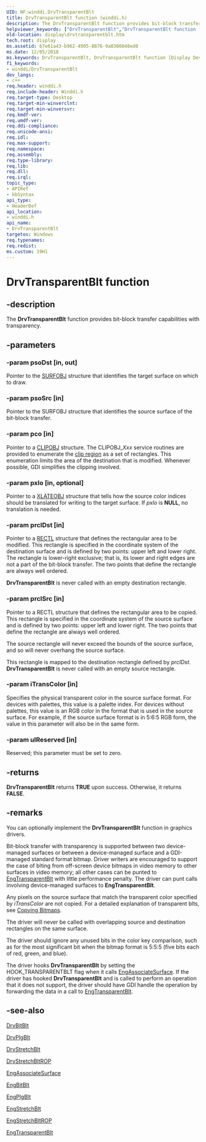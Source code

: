 ```yaml
---
UID: NF:winddi.DrvTransparentBlt
title: DrvTransparentBlt function (winddi.h)
description: The DrvTransparentBlt function provides bit-block transfer capabilities with transparency.
helpviewer_keywords: ["DrvTransparentBlt","DrvTransparentBlt function [Display Devices]","ddifncs_962c398c-767b-44de-a1ee-d2b8bf257ec6.xml","display.drvtransparentblt","winddi/DrvTransparentBlt"]
old-location: display\drvtransparentblt.htm
tech.root: display
ms.assetid: 67e61a43-b962-4905-8876-9a0380848ed0
ms.date: 12/05/2018
ms.keywords: DrvTransparentBlt, DrvTransparentBlt function [Display Devices], ddifncs_962c398c-767b-44de-a1ee-d2b8bf257ec6.xml, display.drvtransparentblt, winddi/DrvTransparentBlt
f1_keywords:
- winddi/DrvTransparentBlt
dev_langs:
- c++
req.header: winddi.h
req.include-header: Winddi.h
req.target-type: Desktop
req.target-min-winverclnt: 
req.target-min-winversvr: 
req.kmdf-ver: 
req.umdf-ver: 
req.ddi-compliance: 
req.unicode-ansi: 
req.idl: 
req.max-support: 
req.namespace: 
req.assembly: 
req.type-library: 
req.lib: 
req.dll: 
req.irql: 
topic_type:
- APIRef
- kbSyntax
api_type:
- HeaderDef
api_location:
- winddi.h
api_name:
- DrvTransparentBlt
targetos: Windows
req.typenames: 
req.redist: 
ms.custom: 19H1
---
```


# DrvTransparentBlt function


## -description


The <b>DrvTransparentBlt</b> function provides bit-block transfer capabilities with transparency.


## -parameters




### -param psoDst [in, out]

Pointer to the <a href="https://docs.microsoft.com/windows/desktop/api/winddi/ns-winddi-surfobj">SURFOBJ</a> structure that identifies the target surface on which to draw.


### -param psoSrc [in]

Pointer to the SURFOBJ structure that identifies the source surface of the bit-block transfer.


### -param pco [in]

Pointer to a <a href="https://docs.microsoft.com/windows/desktop/api/winddi/ns-winddi-clipobj">CLIPOBJ</a> structure. The CLIPOBJ_<i>Xxx</i> service routines are provided to enumerate the <a href="https://docs.microsoft.com/windows-hardware/drivers/">clip region</a> as a set of rectangles. This enumeration limits the area of the destination that is modified. Whenever possible, GDI simplifies the clipping involved.


### -param pxlo [in, optional]

Pointer to a <a href="https://docs.microsoft.com/windows/desktop/api/winddi/ns-winddi-xlateobj">XLATEOBJ</a> structure that tells how the source color indices should be translated for writing to the target surface. If <i>pxlo</i> is <b>NULL</b>, no translation is needed.


### -param prclDst [in]

Pointer to a <a href="https://docs.microsoft.com/windows/desktop/api/windef/ns-windef-rectl">RECTL</a> structure that defines the rectangular area to be modified. This rectangle is specified in the coordinate system of the destination surface and is defined by two points: upper left and lower right. The rectangle is lower-right exclusive; that is, its lower and right edges are not a part of the bit-block transfer. The two points that define the rectangle are always well ordered.

<b>DrvTransparentBlt</b> is never called with an empty destination rectangle.


### -param prclSrc [in]

Pointer to a RECTL structure that defines the rectangular area to be copied. This rectangle is specified in the coordinate system of the source surface and is defined by two points: upper left and lower right. The two points that define the rectangle are always well ordered.

The source rectangle will never exceed the bounds of the source surface, and so will never overhang the source surface.

This rectangle is mapped to the destination rectangle defined by <i>prclDst</i>. <b>DrvTransparentBlt</b> is never called with an empty source rectangle.


### -param iTransColor [in]

Specifies the physical transparent color in the source surface format. For devices with palettes, this value is a palette index. For devices without palettes, this value is an RGB color in the format that is used in the source surface. For example, if the source surface format is in 5:6:5 RGB form, the value in this parameter will also be in the same form. 


### -param ulReserved [in]

Reserved; this parameter must be set to zero.


## -returns



<b>DrvTransparentBlt</b> returns <b>TRUE</b> upon success. Otherwise, it returns <b>FALSE</b>.




## -remarks



You can optionally implement the <b>DrvTransparentBlt</b> function in graphics drivers.

Bit-block transfer with transparency is supported between two device-managed surfaces or between a device-managed surface and a GDI-managed standard format bitmap. Driver writers are encouraged to support the case of blting from off-screen device bitmaps in video memory to other surfaces in video memory; all other cases can be punted to <a href="https://docs.microsoft.com/windows/desktop/api/winddi/nf-winddi-engtransparentblt">EngTransparentBlt</a> with little performance penalty. The driver can punt calls involving device-managed surfaces to <b>EngTransparentBlt</b>.

Any pixels on the source surface that match the transparent color specified by <i>iTransColor</i> are not copied. For a detailed explanation of transparent blts, see <a href="https://docs.microsoft.com/windows-hardware/drivers/display/copying-bitmaps">Copying Bitmaps</a>.

The driver will never be called with overlapping source and destination rectangles on the same surface.

The driver should ignore any unused bits in the color key comparison, such as for the most significant bit when the bitmap format is 5:5:5 (five bits each of red, green, and blue).

The driver hooks <b>DrvTransparentBlt</b> by setting the HOOK_TRANSPARENTBLT flag when it calls <a href="https://docs.microsoft.com/windows/desktop/api/winddi/nf-winddi-engassociatesurface">EngAssociateSurface</a>. If the driver has hooked <b>DrvTransparentBlt</b> and is called to perform an operation that it does not support, the driver should have GDI handle the operation by forwarding the data in a call to <a href="https://docs.microsoft.com/windows/desktop/api/winddi/nf-winddi-engtransparentblt">EngTransparentBlt</a>.




## -see-also




<a href="https://docs.microsoft.com/windows/desktop/api/winddi/nf-winddi-drvbitblt">DrvBitBlt</a>



<a href="https://docs.microsoft.com/windows/desktop/api/winddi/nf-winddi-drvplgblt">DrvPlgBlt</a>



<a href="https://docs.microsoft.com/windows/desktop/api/winddi/nf-winddi-drvstretchblt">DrvStretchBlt</a>



<a href="https://docs.microsoft.com/windows/desktop/api/winddi/nf-winddi-drvstretchbltrop">DrvStretchBltROP</a>



<a href="https://docs.microsoft.com/windows/desktop/api/winddi/nf-winddi-engassociatesurface">EngAssociateSurface</a>



<a href="https://docs.microsoft.com/windows/desktop/api/winddi/nf-winddi-engbitblt">EngBitBlt</a>



<a href="https://docs.microsoft.com/windows/desktop/api/winddi/nf-winddi-engplgblt">EngPlgBlt</a>



<a href="https://docs.microsoft.com/windows/desktop/api/winddi/nf-winddi-engstretchblt">EngStretchBlt</a>



<a href="https://docs.microsoft.com/windows/desktop/api/winddi/nf-winddi-engstretchbltrop">EngStretchBltROP</a>



<a href="https://docs.microsoft.com/windows/desktop/api/winddi/nf-winddi-engtransparentblt">EngTransparentBlt</a>
 

 

